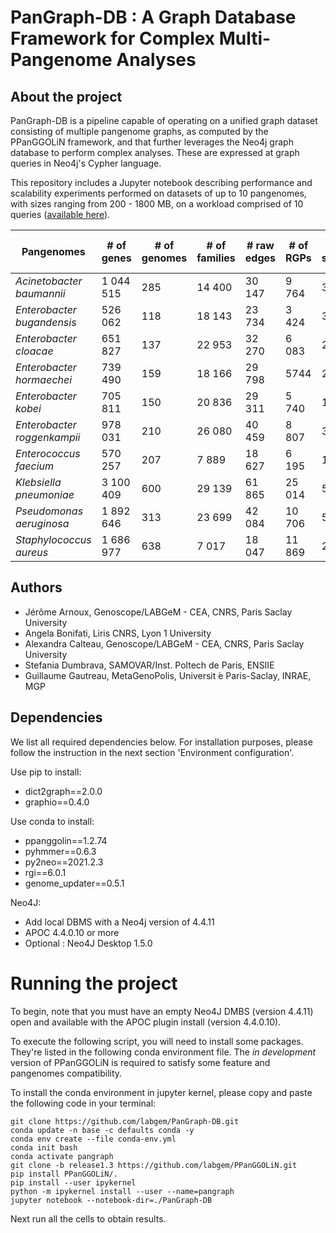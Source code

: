 # PanGraph-DB : A Graph Database Framework for Complex Multi-Pangenome Analyses

## About the project

PanGraph-DB is a pipeline capable of operating on a unified graph dataset consisting of multiple pangenome graphs, as computed by the PPanGGOLiN framework, and that further leverages the Neo4j graph database to perform complex analyses. These are expressed at graph queries in Neo4j's Cypher language.

This repository includes a Jupyter notebook describing performance and scalability experiments performed on datasets of up to 10 pangenomes, with sizes ranging from 200 - 1800 MB, on a workload comprised of 10 queries ([available here](./scipt/python/wf.py)).

| Pangenomes                         | \# of genes | \# of genomes | \# of families | \# raw edges | \# of RGPs | \# of spots | \# of modules | HDF5 size (MB) |
|------------------------------------|-------------|---------------|----------------|--------------|------------|-------------|---------------|----------------|
|*Acinetobacter baumannii*     | 1 044 515   | 285           | 14 400         | 30 147       | 9 764      | 364         | 609           | 616            |
|*Enterobacter bugandensis*  | 526 062     | 118           | 18 143         | 23 734       | 3 424      | 326         | 250           | 212            |
|*Enterobacter cloacae*      | 651 827     | 137           | 22 953         | 32 270       | 6 083      | 292         | 526           | 358            |
|*Enterobacter hormaechei*   | 739 490     | 159           | 18 166         | 29 798       | 5744       | 280         | 742           | 415            |
|*Enterobacter kobei*        | 705 811     | 150           | 20 836         | 29 311       | 5 740      | 181         | 535           | 386            |
|*Enterobacter roggenkampii* | 978 031     | 210           | 26 080         | 40 459       | 8 807      | 319         | 712           | 537            |
|*Enterococcus faecium*      | 570 257     | 207           | 7 889          | 18 627       | 6 195      | 189         | 318           | 301            |
|*Klebsiella pneumoniae*     | 3 100 409   | 600           | 29 139         | 61 865       | 25 014     | 529         | 1 167         | 1 800          |
|*Pseudomonas aeruginosa*    | 1 892 646   | 313           | 23 699         | 42 084       | 10 706     | 543         | 909           | 1200           |
|*Staphylococcus aureus*     | 1 686 977   | 638           | 7 017          | 18 047       | 11 869     | 268         | 203           | 991            |


## Authors
- Jérôme Arnoux, Genoscope/LABGeM - CEA, CNRS, Paris Saclay University
- Angela Bonifati, Liris CNRS, Lyon 1 University
- Alexandra Calteau, Genoscope/LABGeM - CEA, CNRS, Paris Saclay University 
- Stefania Dumbrava, SAMOVAR/Inst. Poltech de Paris, ENSIIE 
- Guillaume Gautreau, MetaGenoPolis, Universit ́e Paris-Saclay, INRAE, MGP

## Dependencies
We list all required dependencies below. For installation purposes, please follow the instruction in the next section 'Environment configuration'.

Use pip to install:
- dict2graph==2.0.0
- graphio==0.4.0

Use conda to install:
- ppanggolin==1.2.74
- pyhmmer==0.6.3
- py2neo==2021.2.3
- rgi==6.0.1
- genome_updater==0.5.1

Neo4J:
- Add local DBMS with a Neo4j version of 4.4.11
- APOC 4.4.0.10 or more
- Optional : Neo4J Desktop 1.5.0

# Running the project
To begin, note that you must have an empty Neo4J DMBS (version 4.4.11) open and available with the APOC plugin install (version 4.4.0.10).

To execute the following script, you will need to install some packages. They're listed in the following conda environment file. The *in development* version of PPanGGOLiN is required to satisfy some feature and pangenomes compatibility.

To install the conda environment in jupyter kernel, please copy and paste the following code in your terminal:
```
git clone https://github.com/labgem/PanGraph-DB.git
conda update -n base -c defaults conda -y
conda env create --file conda-env.yml
conda init bash
conda activate pangraph
git clone -b release1.3 https://github.com/labgem/PPanGGOLiN.git
pip install PPanGGOLiN/.
pip install --user ipykernel
python -m ipykernel install --user --name=pangraph
jupyter notebook --notebook-dir=./PanGraph-DB
```

Next run all the cells to obtain results.
